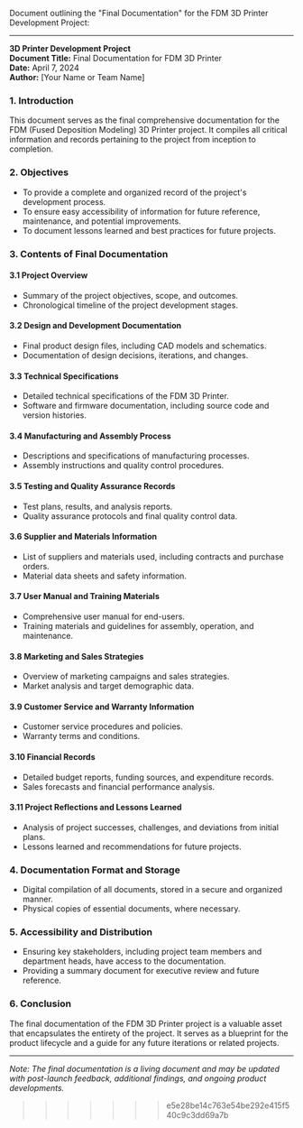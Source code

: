 Document outlining the "Final Documentation" for the FDM 3D Printer Development Project:

---

**3D Printer Development Project**  
**Document Title:** Final Documentation for FDM 3D Printer  
**Date:** April 7, 2024  
**Author:** [Your Name or Team Name]

### 1. Introduction

This document serves as the final comprehensive documentation for the FDM (Fused Deposition Modeling) 3D Printer project. It compiles all critical information and records pertaining to the project from inception to completion.

### 2. Objectives

- To provide a complete and organized record of the project's development process.
- To ensure easy accessibility of information for future reference, maintenance, and potential improvements.
- To document lessons learned and best practices for future projects.

### 3. Contents of Final Documentation

#### 3.1 Project Overview
- Summary of the project objectives, scope, and outcomes.
- Chronological timeline of the project development stages.

#### 3.2 Design and Development Documentation
- Final product design files, including CAD models and schematics.
- Documentation of design decisions, iterations, and changes.

#### 3.3 Technical Specifications
- Detailed technical specifications of the FDM 3D Printer.
- Software and firmware documentation, including source code and version histories.

#### 3.4 Manufacturing and Assembly Process
- Descriptions and specifications of manufacturing processes.
- Assembly instructions and quality control procedures.

#### 3.5 Testing and Quality Assurance Records
- Test plans, results, and analysis reports.
- Quality assurance protocols and final quality control data.

#### 3.6 Supplier and Materials Information
- List of suppliers and materials used, including contracts and purchase orders.
- Material data sheets and safety information.

#### 3.7 User Manual and Training Materials
- Comprehensive user manual for end-users.
- Training materials and guidelines for assembly, operation, and maintenance.

#### 3.8 Marketing and Sales Strategies
- Overview of marketing campaigns and sales strategies.
- Market analysis and target demographic data.

#### 3.9 Customer Service and Warranty Information
- Customer service procedures and policies.
- Warranty terms and conditions.

#### 3.10 Financial Records
- Detailed budget reports, funding sources, and expenditure records.
- Sales forecasts and financial performance analysis.

#### 3.11 Project Reflections and Lessons Learned
- Analysis of project successes, challenges, and deviations from initial plans.
- Lessons learned and recommendations for future projects.

### 4. Documentation Format and Storage

- Digital compilation of all documents, stored in a secure and organized manner.
- Physical copies of essential documents, where necessary.

### 5. Accessibility and Distribution

- Ensuring key stakeholders, including project team members and department heads, have access to the documentation.
- Providing a summary document for executive review and future reference.

### 6. Conclusion

The final documentation of the FDM 3D Printer project is a valuable asset that encapsulates the entirety of the project. It serves as a blueprint for the product lifecycle and a guide for any future iterations or related projects.

---

*Note: The final documentation is a living document and may be updated with post-launch feedback, additional findings, and ongoing product developments.*
>>>>>>> e5e28be14c763e54be292e415f540c9c3dd69a7b
